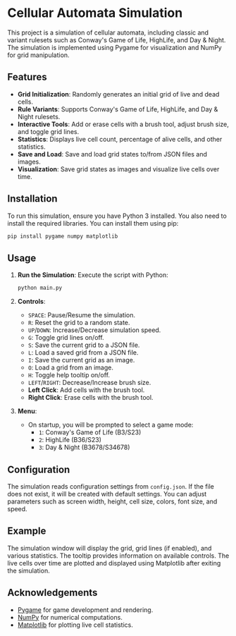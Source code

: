 # Cellular Automata Simulation

This project is a simulation of cellular automata, including classic and variant rulesets such as Conway's Game of Life, HighLife, and Day & Night. The simulation is implemented using Pygame for visualization and NumPy for grid manipulation.

## Features

- **Grid Initialization**: Randomly generates an initial grid of live and dead cells.
- **Rule Variants**: Supports Conway's Game of Life, HighLife, and Day & Night rulesets.
- **Interactive Tools**: Add or erase cells with a brush tool, adjust brush size, and toggle grid lines.
- **Statistics**: Displays live cell count, percentage of alive cells, and other statistics.
- **Save and Load**: Save and load grid states to/from JSON files and images.
- **Visualization**: Save grid states as images and visualize live cells over time.

## Installation

To run this simulation, ensure you have Python 3 installed. You also need to install the required libraries. You can install them using pip:

```bash
pip install pygame numpy matplotlib
```

## Usage

1. **Run the Simulation**: Execute the script with Python:

   ```bash
   python main.py
   ```

2. **Controls**:
   - `SPACE`: Pause/Resume the simulation.
   - `R`: Reset the grid to a random state.
   - `UP`/`DOWN`: Increase/Decrease simulation speed.
   - `G`: Toggle grid lines on/off.
   - `S`: Save the current grid to a JSON file.
   - `L`: Load a saved grid from a JSON file.
   - `I`: Save the current grid as an image.
   - `O`: Load a grid from an image.
   - `H`: Toggle help tooltip on/off.
   - `LEFT`/`RIGHT`: Decrease/Increase brush size.
   - **Left Click**: Add cells with the brush tool.
   - **Right Click**: Erase cells with the brush tool.

3. **Menu**:
   - On startup, you will be prompted to select a game mode:
     - `1`: Conway's Game of Life (B3/S23)
     - `2`: HighLife (B36/S23)
     - `3`: Day & Night (B3678/S34678)

## Configuration

The simulation reads configuration settings from `config.json`. If the file does not exist, it will be created with default settings. You can adjust parameters such as screen width, height, cell size, colors, font size, and speed.

## Example

The simulation window will display the grid, grid lines (if enabled), and various statistics. The tooltip provides information on available controls. The live cells over time are plotted and displayed using Matplotlib after exiting the simulation.

## Acknowledgements

- [Pygame](https://www.pygame.org/) for game development and rendering.
- [NumPy](https://numpy.org/) for numerical computations.
- [Matplotlib](https://matplotlib.org/) for plotting live cell statistics.
